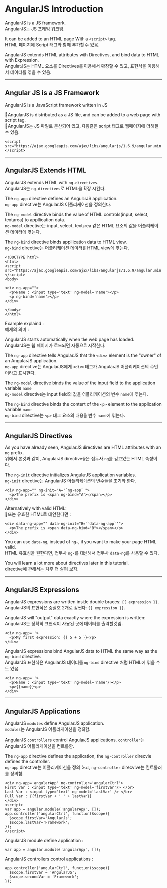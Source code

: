 # AngularJS Introduction
AngularJS is a JS framework.  
AngularJS는 JS 프레임 워크임.  
  
It can be added to an HTML page With a `<script>` tag.  
HTML 페이지에 Script 태그와 함께 추가할 수 있음.  
  
AngularJS extends HTML attributes with Directives, and bind data to HTML with Expression.  
AngulatJS는 HTML 요소를 Directives를 이용해서 확장할 수 있고, 표현식을 이용해서 데이터를 엮을 수 있음.
  
---------------------
## Angular JS is a JS Framework
AngularJS is a JavaScript framework written in JS  
  
AngularJS is distributed as a JS file, and can be added to a web page with script tag.  
AngularJS는 JS 파일로 분산되어 있고, 다음같은 script 태그로 웹페이지에 더해질 수 있음.  
```
<script src="https://ajax.googleapis.com/ajax/libs/angularjs/1.6.9/angular.min.js"></script>
```
  
---------------------
## AngularJS Extends HTML
AngularJS extends HTML with `ng-directives`.  
AngularJS는 `ng-directives`로 HTML을 확장 시킨다.  
  
The `ng-app` directive defines an AngularJS appllication.  
`ng-app` directive는 AngularJS 어플리케이션을 정의한다.  
  
The `ng-model` directive binds the value of HTML controls(input, select, textarea) to appllication data.  
`ng-model` directive는 input, select, textarea 같은 HTML 요소의 값을 어플리케이션 데이터에 엮는다.  
  
The `ng-bind` directive binds appllication data to HTML view.  
`ng-bind` directive는 어플리케이션 데이터를 HTML view에 엮는다.  
  
```
<!DOCTYPE html>
<html>
<script src="https://ajax.googleapis.com/ajax/libs/angularjs/1.6.9/angular.min.js"></script>
<body>

<div ng-app="">
  <p>Name : <input type='text' ng-model='name'></p>
  <p ng-bind='name'></p>
</div>

</body>
</html>
```
Example explaind :  
예제의 의미 :  
  
AngularJS starts automatically when the web page has loaded.  
AngularJS는 웹 페이지가 로드되면 자동으로 시작한다.  
  
The `ng-app` directive tells AngularJS that the `<div>` element is the "owner" of an AngularJS application.  
`ng-app` directive는 AngularJS에게 `<div>` 태그가 AngularJS 어플리케이션의 주인이라고 표시한다.  
  
The `ng-model` directive binds the value of the input field to the application variable `name`  
`ng-model` directive는 input field의 값을 어플리케이션의 변수 `name`에 엮는다.  
  
The `ng-bind` directive binds the content of the `<p>` element to the application variable `name`  
`ng-bind` directive는 `<p>` 태그 요소의 내용을 변수 `name`에 엮는다.  
  
---------------------
## AngularJS Directives
As you have already seen, AngularJS directives are HTML attributes with an `ng` prefix.  
위에서 본것과 같이, AngularJS directive들은 접두사 `ng`를 갖고있는 HTML 속성이다.  
  
The `ng-init` directive initializes AngularJS application variables.  
`ng-init` directive는 AngularJS 어플리케이션의 변수들을 초기화 한다.  
```
<div ng-app="" ng-init="A='`ng-app`'">
  <p>The prefix is <span ng-bind="A"></span></p>
</div>
```
Alternatively with valid HTML:  
또는 유효한 HTML로 대안한다면 :  
```
<div data-ng-app="" data-ng-init="B='`data-ng-app`'">
  <p>The prefix is <span data-ng-bind="B"></span></p>
</div>
```
You can use `data-ng`, instead of `ng-`, if you want to make your page HTML valid.  
HTML 유효성을 원한다면, 접두사 `ng-`를 대신해서 접두사 `data-ng`를 사용할 수 있다.  
  
You will learn a lot more about directives later in this tutorial.  
directive에 관해서는 차후 더 살펴 보자.  
  
---------------------
## AngularJS Expressions
AngularJS expressions are written inside double braces: `{{ expression }}`.  
AngularJS의 표현식은 중괄호 2개로 감싼다: `{{ expression }}`.  
  
AngularJS will "output" data exactly where the expression is written:  
AngularJS는 정확히 표현식이 사용된 곳에 데이터를 출력할것임.  
```
<div ng-app=''>
  <p>My first expression: {{ 5 + 5 }}</p>
</div>
```
AngularJS expressions bind AngularJS data to HTML the same way as the `ng-bind` directive.  
AngularJS 표현식은 AngularJS 데이터를 `ng-bind` directive 처럼 HTML에 엮을 수도 있음.
```
<div ng-app=''>
  <p>Name : <input type='text' ng-model='name'/></p>
  <p>{{name}}<p>
</div>
```
  
---------------------
  
## AngularJS Applications
AngularJS `modules` define AngularJS application.  
`modules`는 AngularJS 어플리케이션을 정의함.  
  
AngularJS `controllers` control AngularJS applications.
`controller`는 AngularJS 어플리케이션을 컨트롤함.  
  
The `ng-app` directive defines the application, the `ng-controller` direcvie defines the controller.  
`ng-app` directive는 어플리케이션을 정의 하고, `ng-controller` direcvive는 컨트롤러를 정의함.
```
<div ng-app='angularApp' ng-controller='angularCtrl'>
First Var : <input type='text' ng-model='firstVar'/> </br>
Last Var : <input type='text' ng-model='lastVar' /> </br>
Full Var : {{firstVar + ' ' + lastVar}}
</div>
<script>
var app = angular.module('angularApp', []);
app.controller('angularCtrl', function($scope){
  $scope.firstVar='AngularJs';
  $scope.lastVar='Framework';
});
</script>
```  
  
AngularJS module define application :
```
var app = angular.module('angularApp', []);
```
  
AngularJS controllers control applications :
```
app.controller('angularCtrl', function($scope){
  $scope.firstVar = 'AngularJS';
  $scope.secondVar = 'Framework';
});
```





